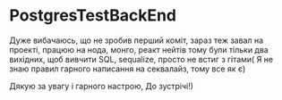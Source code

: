 # PostgresTestBackEnd

Дуже вибачаюсь, що не зробив перший коміт, зараз теж завал на проекті, працюю на нода, монго, реакт нейтів
тому були тільки два вихідних, щоб вивчити SQL, sequalize, просто не встиг з гітами( 
Я не знаю правил гарного написання на секвалайз, тому все як є)

Дякую за увагу і гарного настрою, До зустрічі!)

